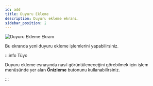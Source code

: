 ```yaml
---
id: add
title: Duyuru Ekleme
description: Duyuru ekleme ekranı.
sidebar_position: 2
---
```


![Duyuru Ekleme Ekranı](https://cdn.kutuphaneotomasyonu.web.tr/)

Bu ekranda yeni duyuru ekleme işlemlerini yapabilirsiniz.

:::info Tüyo

Duyuru ekleme esnasında nasıl görüntüleneceğini görebilmek için işlem menüsünde yer alan **Önizleme** butonunu kullanabilirsiniz.

:::